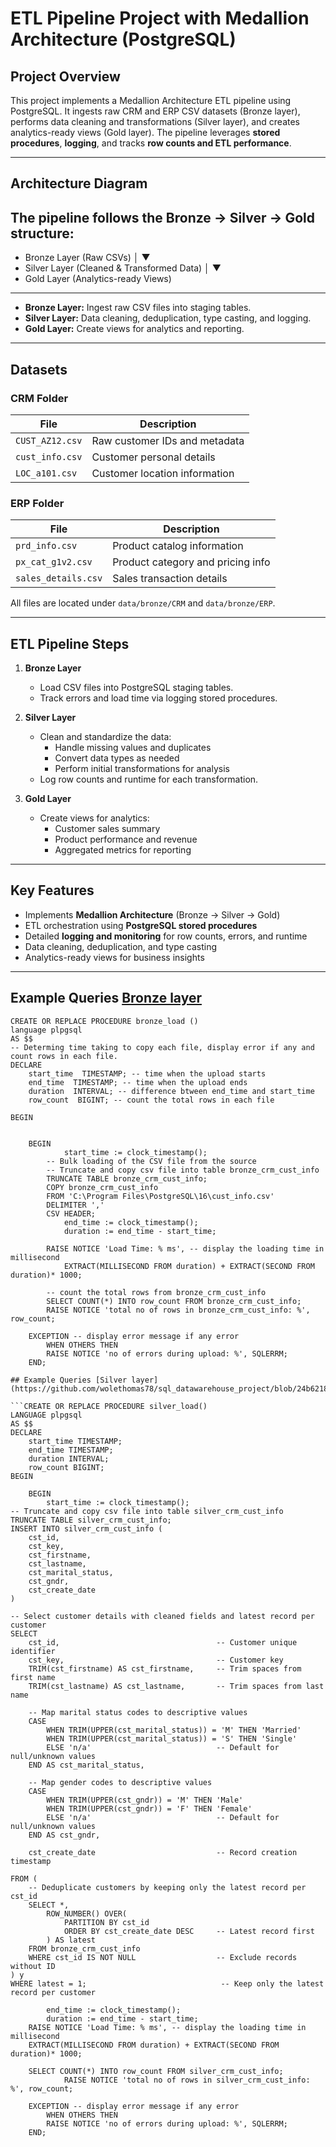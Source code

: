 
# ETL Pipeline Project with Medallion Architecture (PostgreSQL)

## Project Overview
This project implements a Medallion Architecture ETL pipeline using PostgreSQL. It ingests raw CRM and ERP CSV datasets (Bronze layer), performs data cleaning and transformations (Silver layer), and creates analytics-ready views (Gold layer). The pipeline leverages **stored procedures**, **logging**, and tracks **row counts and ETL performance**.

---

## Architecture Diagram
The pipeline follows the **Bronze → Silver → Gold** structure:
---
- Bronze Layer (Raw CSVs)
│
▼
- Silver Layer (Cleaned & Transformed Data)
│
▼
- Gold Layer (Analytics-ready Views)
---

- **Bronze Layer:** Ingest raw CSV files into staging tables.
- **Silver Layer:** Data cleaning, deduplication, type casting, and logging.
- **Gold Layer:** Create views for analytics and reporting.
---

## Datasets

### CRM Folder
| File | Description |
|------|-------------|
| `CUST_AZ12.csv` | Raw customer IDs and metadata |
| `cust_info.csv` | Customer personal details |
| `LOC_a101.csv` | Customer location information |

### ERP Folder
| File | Description |
|------|-------------|
| `prd_info.csv` | Product catalog information |
| `px_cat_g1v2.csv` | Product category and pricing info |
| `sales_details.csv` | Sales transaction details |

All files are located under `data/bronze/CRM` and `data/bronze/ERP`.

---

## ETL Pipeline Steps

1. **Bronze Layer**
   - Load CSV files into PostgreSQL staging tables.
   - Track errors and load time via logging stored procedures.

2. **Silver Layer**
   - Clean and standardize the data:
     - Handle missing values and duplicates
     - Convert data types as needed
     - Perform initial transformations for analysis
   - Log row counts and runtime for each transformation.

3. **Gold Layer**
   - Create views for analytics:
     - Customer sales summary
     - Product performance and revenue
     - Aggregated metrics for reporting

---

## Key Features
- Implements **Medallion Architecture** (Bronze → Silver → Gold)
- ETL orchestration using **PostgreSQL stored procedures**
- Detailed **logging and monitoring** for row counts, errors, and runtime
- Data cleaning, deduplication, and type casting
- Analytics-ready views for business insights

---

## Example Queries [Bronze layer](https://github.com/wolethomas78/sql_datawarehouse_project/blob/af8b612bb1e94eb932118f50bc7c1409850d950f/bronze_layer_code)
```-- Creating store procedure for re-useability
CREATE OR REPLACE PROCEDURE bronze_load ()
language plpgsql
AS $$
-- Determing time taking to copy each file, display error if any and count rows in each file.
DECLARE
	start_time  TIMESTAMP; -- time when the upload starts
	end_time  TIMESTAMP; -- time when the upload ends
	duration  INTERVAL; -- difference btween end_time and start_time
	row_count  BIGINT; -- count the total rows in each file

BEGIN 
	

	BEGIN
			start_time := clock_timestamp();
		-- Bulk loading of the CSV file from the source
		-- Truncate and copy csv file into table bronze_crm_cust_info
		TRUNCATE TABLE bronze_crm_cust_info; 
		COPY bronze_crm_cust_info
		FROM 'C:\Program Files\PostgreSQL\16\cust_info.csv'
		DELIMITER ','
		CSV HEADER;
			end_time := clock_timestamp();
			duration := end_time - start_time;
      
		RAISE NOTICE 'Load Time: % ms', -- display the loading time in millisecond
			EXTRACT(MILLISECOND FROM duration) + EXTRACT(SECOND FROM duration)* 1000;
			
		-- count the total rows from bronze_crm_cust_info
		SELECT COUNT(*) INTO row_count FROM bronze_crm_cust_info;
		RAISE NOTICE 'total no of rows in bronze_crm_cust_info: %', row_count;
			
	EXCEPTION -- display error message if any error
		WHEN OTHERS THEN
		RAISE NOTICE 'no of errors during upload: %', SQLERRM;
	END;

## Example Queries [Silver layer](https://github.com/wolethomas78/sql_datawarehouse_project/blob/24b621863a96f6da11f1d3208541ae1053317658/silver_layer_code)

```CREATE OR REPLACE PROCEDURE silver_load()
LANGUAGE plpgsql
AS $$
DECLARE 
	start_time TIMESTAMP;
	end_time TIMESTAMP;
	duration INTERVAL;
	row_count BIGINT;
BEGIN

	BEGIN 
		start_time := clock_timestamp();
-- Truncate and copy csv file into table silver_crm_cust_info
TRUNCATE TABLE silver_crm_cust_info;
INSERT INTO silver_crm_cust_info (
	cst_id,
	cst_key,
	cst_firstname,
	cst_lastname,
	cst_marital_status,
	cst_gndr,
	cst_create_date
) 

-- Select customer details with cleaned fields and latest record per customer
SELECT 
    cst_id,                                   -- Customer unique identifier
    cst_key,                                  -- Customer key 
    TRIM(cst_firstname) AS cst_firstname,     -- Trim spaces from first name
    TRIM(cst_lastname) AS cst_lastname,       -- Trim spaces from last name

    -- Map marital status codes to descriptive values
    CASE
        WHEN TRIM(UPPER(cst_marital_status)) = 'M' THEN 'Married'
        WHEN TRIM(UPPER(cst_marital_status)) = 'S' THEN 'Single'
        ELSE 'n/a'                            -- Default for null/unknown values
    END AS cst_marital_status,

    -- Map gender codes to descriptive values
    CASE
        WHEN TRIM(UPPER(cst_gndr)) = 'M' THEN 'Male'
        WHEN TRIM(UPPER(cst_gndr)) = 'F' THEN 'Female'
        ELSE 'n/a'                            -- Default for null/unknown values
    END AS cst_gndr,	

    cst_create_date                           -- Record creation timestamp

FROM (
    -- Deduplicate customers by keeping only the latest record per cst_id
    SELECT *,
        ROW_NUMBER() OVER(
            PARTITION BY cst_id 
            ORDER BY cst_create_date DESC     -- Latest record first
        ) AS latest
    FROM bronze_crm_cust_info
    WHERE cst_id IS NOT NULL                  -- Exclude records without ID
) y
WHERE latest = 1;                              -- Keep only the latest record per customer

		end_time := clock_timestamp();
		duration := end_time - start_time;
	RAISE NOTICE 'Load Time: % ms', -- display the loading time in millisecond
	EXTRACT(MILLISECOND FROM duration) + EXTRACT(SECOND FROM duration)* 1000;

	SELECT COUNT(*) INTO row_count FROM silver_crm_cust_info;
			RAISE NOTICE 'total no of rows in silver_crm_cust_info: %', row_count;
			
	EXCEPTION -- display error message if any error
		WHEN OTHERS THEN
		RAISE NOTICE 'no of errors during upload: %', SQLERRM;
	END;














